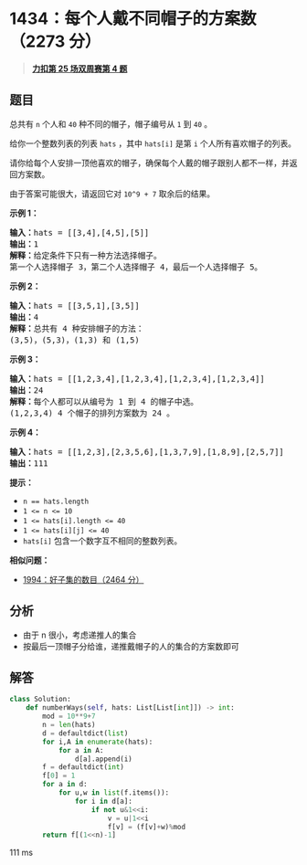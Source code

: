 # 1434：每个人戴不同帽子的方案数（2273 分）


> <u>**[力扣第 25 场双周赛第 4 题](https://leetcode.cn/problems/number-of-ways-to-wear-different-hats-to-each-other/)**</u>

## 题目

<p>总共有 <code>n</code> 个人和 <code>40</code> 种不同的帽子，帽子编号从 <code>1</code> 到 <code>40</code> 。</p>

<p>给你一个整数列表的列表 <code>hats</code> ，其中 <code>hats[i]</code> 是第 <code>i</code> 个人所有喜欢帽子的列表。</p>

<p>请你给每个人安排一顶他喜欢的帽子，确保每个人戴的帽子跟别人都不一样，并返回方案数。</p>

<p>由于答案可能很大，请返回它对 <code>10^9 + 7</code> 取余后的结果。</p>



<p><strong>示例 1：</strong></p>

<pre>
<strong>输入：</strong>hats = [[3,4],[4,5],[5]]
<strong>输出：</strong>1
<strong>解释：</strong>给定条件下只有一种方法选择帽子。
第一个人选择帽子 3，第二个人选择帽子 4，最后一个人选择帽子 5。</pre>

<p><strong>示例 2：</strong></p>

<pre>
<strong>输入：</strong>hats = [[3,5,1],[3,5]]
<strong>输出：</strong>4
<strong>解释：</strong>总共有 4 种安排帽子的方法：
(3,5)，(5,3)，(1,3) 和 (1,5)
</pre>

<p><strong>示例 3：</strong></p>

<pre>
<strong>输入：</strong>hats = [[1,2,3,4],[1,2,3,4],[1,2,3,4],[1,2,3,4]]
<strong>输出：</strong>24
<strong>解释：</strong>每个人都可以从编号为 1 到 4 的帽子中选。
(1,2,3,4) 4 个帽子的排列方案数为 24 。
</pre>

<p><strong>示例 4：</strong></p>

<pre>
<strong>输入：</strong>hats = [[1,2,3],[2,3,5,6],[1,3,7,9],[1,8,9],[2,5,7]]
<strong>输出：</strong>111
</pre>



<p><strong>提示：</strong></p>

<ul>
<li><code>n == hats.length</code></li>
<li><code>1 &lt;= n &lt;= 10</code></li>
<li><code>1 &lt;= hats[i].length &lt;= 40</code></li>
<li><code>1 &lt;= hats[i][j] &lt;= 40</code></li>
<li><code>hats[i]</code> 包含一个数字互不相同的整数列表。</li>
</ul>


**相似问题：**
- [1994：好子集的数目（2464 分）](/leetcode/1994)


## 分析

- 由于 n 很小，考虑递推人的集合
- 按最后一顶帽子分给谁，递推戴帽子的人的集合的方案数即可

## 解答


```python
class Solution:
    def numberWays(self, hats: List[List[int]]) -> int:
        mod = 10**9+7
        n = len(hats)
        d = defaultdict(list)
        for i,A in enumerate(hats):
            for a in A:
                d[a].append(i)
        f = defaultdict(int)
        f[0] = 1
        for a in d:
            for u,w in list(f.items()):
                for i in d[a]:
                    if not u&1<<i:
                        v = u|1<<i
                        f[v] = (f[v]+w)%mod
        return f[(1<<n)-1]
```
111 ms
